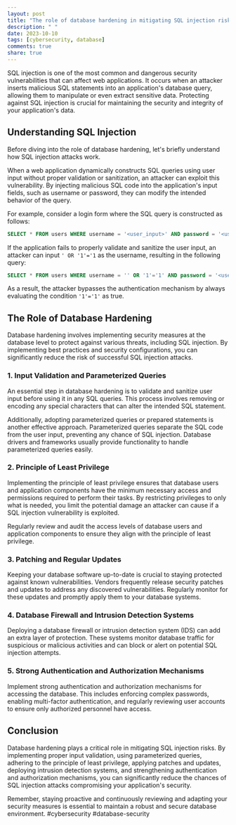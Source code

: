 ```yaml
---
layout: post
title: "The role of database hardening in mitigating SQL injection risks."
description: " "
date: 2023-10-10
tags: [cybersecurity, database]
comments: true
share: true
---
```


SQL injection is one of the most common and dangerous security vulnerabilities that can affect web applications. It occurs when an attacker inserts malicious SQL statements into an application's database query, allowing them to manipulate or even extract sensitive data. Protecting against SQL injection is crucial for maintaining the security and integrity of your application's data.

## Understanding SQL Injection

Before diving into the role of database hardening, let's briefly understand how SQL injection attacks work. 

When a web application dynamically constructs SQL queries using user input without proper validation or sanitization, an attacker can exploit this vulnerability. By injecting malicious SQL code into the application's input fields, such as username or password, they can modify the intended behavior of the query.

For example, consider a login form where the SQL query is constructed as follows:

```sql
SELECT * FROM users WHERE username = '<user_input>' AND password = '<user_input>';
```

If the application fails to properly validate and sanitize the user input, an attacker can input `' OR '1'='1` as the username, resulting in the following query:

```sql
SELECT * FROM users WHERE username = '' OR '1'='1' AND password = '<user_input>';
```

As a result, the attacker bypasses the authentication mechanism by always evaluating the condition `'1'='1'` as true.

## The Role of Database Hardening

Database hardening involves implementing security measures at the database level to protect against various threats, including SQL injection. By implementing best practices and security configurations, you can significantly reduce the risk of successful SQL injection attacks.

### 1. Input Validation and Parameterized Queries

An essential step in database hardening is to validate and sanitize user input before using it in any SQL queries. This process involves removing or encoding any special characters that can alter the intended SQL statement.

Additionally, adopting parameterized queries or prepared statements is another effective approach. Parameterized queries separate the SQL code from the user input, preventing any chance of SQL injection. Database drivers and frameworks usually provide functionality to handle parameterized queries easily.

### 2. Principle of Least Privilege

Implementing the principle of least privilege ensures that database users and application components have the minimum necessary access and permissions required to perform their tasks. By restricting privileges to only what is needed, you limit the potential damage an attacker can cause if a SQL injection vulnerability is exploited.

Regularly review and audit the access levels of database users and application components to ensure they align with the principle of least privilege.

### 3. Patching and Regular Updates

Keeping your database software up-to-date is crucial to staying protected against known vulnerabilities. Vendors frequently release security patches and updates to address any discovered vulnerabilities. Regularly monitor for these updates and promptly apply them to your database systems.

### 4. Database Firewall and Intrusion Detection Systems

Deploying a database firewall or intrusion detection system (IDS) can add an extra layer of protection. These systems monitor database traffic for suspicious or malicious activities and can block or alert on potential SQL injection attempts.

### 5. Strong Authentication and Authorization Mechanisms

Implement strong authentication and authorization mechanisms for accessing the database. This includes enforcing complex passwords, enabling multi-factor authentication, and regularly reviewing user accounts to ensure only authorized personnel have access.

## Conclusion

Database hardening plays a critical role in mitigating SQL injection risks. By implementing proper input validation, using parameterized queries, adhering to the principle of least privilege, applying patches and updates, deploying intrusion detection systems, and strengthening authentication and authorization mechanisms, you can significantly reduce the chances of SQL injection attacks compromising your application's security.

Remember, staying proactive and continuously reviewing and adapting your security measures is essential to maintain a robust and secure database environment. #cybersecurity #database-security